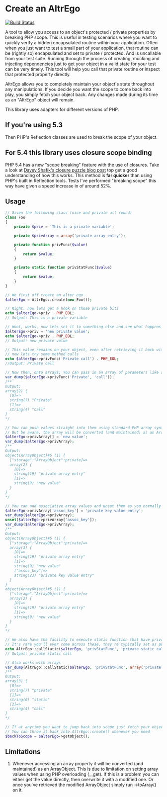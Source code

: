 Create an AltrEgo
=================

[![Build Status](https://travis-ci.org/leedavis81/altr-ego.png?branch=master)](https://travis-ci.org/leedavis81/altr-ego)

A tool to allow you access to an object's protected / private properties by breaking PHP scope. 
This is useful in testing scenarios where you want to quickly verify a hidden encapsulated routine within your application. 
Often when you just want to test a small part of your application, that routine can be (rightly so) encapsulated and set to private / protected. And is uncallable from your test suite.
Running through the process of creating, mocking and injecting dependencies just to get your object in a valid state for your test can be very timely.
This tool will help you call that private routine or inspect that protected property directly.


AltrEgo allows you to completely maintain your object's state throughout any manipulations. 
If you decide you want the scope to come back into play, you simply fetch your object back. Any changes made during its time as an "AltrEgo" object will remain.

This library uses adapters for different versions of PHP. 

If you're using 5.3 
-------------------
Then PHP's Reflection classes are used to break the scope of your object. 


For 5.4 this library uses closure scope binding
-----------------------------------------------

PHP 5.4 has a new "scope breaking" feature with the use of closures. Take a look at [Davey Shafik's closure puzzle blog post](http://daveyshafik.com/archives/32789-the-closure-puzzle.html) top get a good understanding of how this works. 
This method is __far quicker__ than using PHP's built in Reflection tools. Tests I've performed "breaking scope" this way have given a speed increase in of around 52%.


Usage
-----

```php
// Given the following class (nice and private all round)
class Foo
{
    private $priv = 'This is a private variable';

    private $privArray = array('private array entry');

    private function privFunc($value)
    {
        return $value;
    }

    private static function privStatFunc($value)
    {
        return $value;
    }
}

// We first off create an alter ego
$alterEgo = AltrEgo::create(new Foo());

// Right, now lets get a hook on those private bits
echo $alterEgo->priv . PHP_EOL;
// Output: This is a private variable

// Woot, works, now lets set it to something else and see what happens
$alterEgo->priv = 'new private value';
echo $alterEgo->priv . PHP_EOL;
// Output: new private value

// This value remains on your object, even after retrieving it back with $alterEgo->getObject()
// now lets try some method calls
echo $alterEgo->privFunc('Private call') . PHP_EOL;
//Output: Private call

// Now then, onto arrays; You can pass in an array of parameters like so:
var_dump($alterEgo->privFunc('Private', 'call'));
/**
Output: 
array(2) {
  [0]=>
  string(7) "Private"
  [1]=>
  string(4) "call"
}
*/

// You can push values straight into them using standard PHP array syntax. 
// But be aware, the array will be converted (and maintained) as an ArrayObject
$alterEgo->privArray[] = 'new value';
var_dump($alterEgo->privArray);
/**
Output: 
object(ArrayObject)#5 (1) {
  ["storage":"ArrayObject":private]=>
  array(2) {
    [0]=>
    string(19) "private array entry"
    [1]=>
    string(9) "new value"
  }
}
*/

// You can add associative array values and unset them as you normally would in PHP
$alterEgo->privArray['assoc_key'] = 'private key value entry';
var_dump($alterEgo->privArray);
unset($alterEgo->privArray['assoc_key']);
var_dump($alterEgo->privArray);
/**
Output: 
object(ArrayObject)#5 (1) {
  ["storage":"ArrayObject":private]=>
  array(3) {
    [0]=>
    string(19) "private array entry"
    [1]=>
    string(9) "new value"
    ["assoc_key"]=>
    string(23) "private key value entry"
  }
}
object(ArrayObject)#5 (1) {
  ["storage":"ArrayObject":private]=>
  array(2) {
    [0]=>
    string(19) "private array entry"
    [1]=>
    string(9) "new value"
  }
}
*/

// We also have the facility to execute static function that have private/protected visibility.
// It's rare you'll ever come across these, they're typically set as public so you'd normally call them directly
echo AltrEgo::callStatic($alterEgo, 'privStatFunc', 'private static call') . PHP_EOL;
// Output: private static call

// Also works with arrays
var_dump(AltrEgo::callStatic($alterEgo, 'privStatFunc', array('private', 'static', 'call'))); 
/**
Output: 
array(3) {
  [0]=>
  string(7) "private"
  [1]=>
  string(6) "static"
  [2]=>
  string(4) "call"
}
*/

// If at anytime you want to jump back into scope just fetch your object back.
// You can throw it back into AltrEgo::create() whenever you need
$backToScope = $alterEgo->getObject();
```

Limitations
-----------

1. Whenever accessing an array property it will be converted (and maintained) as an ArrayObject. This is due to limitation on setting array values when using PHP overloading (__get). 
If this is a problem you can either get the value directly, then overwrite it with a modified one. Or once you've retrieved the modified ArrayObject simply run ->toArray() on it.
